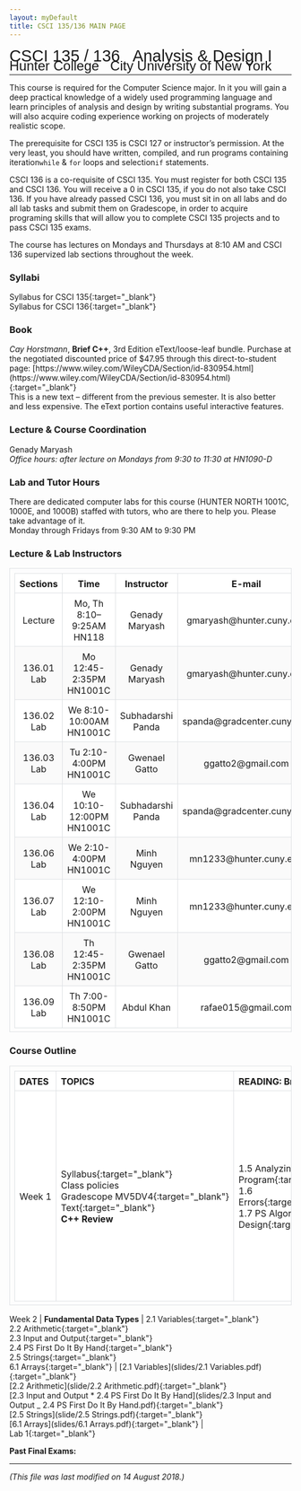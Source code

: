 ```yaml
---
layout: myDefault 
title: CSCI 135/136 MAIN PAGE 
---
```


<style>  
table {
    border-collapse: collapse;
}
table, td, th {
    text-align: left;
    padding: 8px;
    padding-bottom: 6px;
    border: 1px solid #dee1e4;
}
tr:nth-child(even) {background-color: #fafafa;}
tr:nth-child(odd) {background-color: #ffffff;}
hr.style-six {
    border: 0;
    height: 0;
    border-top: 1px solid rgba(0, 0, 0, 0.1);
    border-bottom: 1px solid rgba(255, 255, 255, 0.3);
}
a:link {
    text-decoration: none;
}
a:visited {
    text-decoration: none;
    color: blue;
}
a:hover {
    text-decoration: none;
}
a:active {
    text-decoration: none;
}
</style>
  
[<span style="font-family:Arial; font-size:28.9px">CSCI 135 / 136 &nbsp; Analysis & Design I</span><br/>
<span style="line-height:0.1; font-family:Arial; font-size:24px">Hunter College &nbsp; City University of New York</span>](2018_fall.html)   
  
---  	
  
This course is required for the Computer Science major.  In it you will gain a deep practical knowledge of a widely used programming language and learn principles of analysis and design by writing substantial programs. You will also acquire coding experience working on projects of moderately realistic scope.  

The prerequisite for CSCI 135 is CSCI 127 or instructor’s permission. At the very least, you should have written, compiled, and run programs containing iteration`while` & `for` loops and selection`if` statements.  

CSCI 136 is a co-requisite of CSCI 135.  You must register for both CSCI 135 and CSCI 136.  You will receive a 0 in CSCI 135, if you do not also take CSCI 136.  If you have already passed CSCI 136, you must sit in on all labs and do all lab tasks and submit them on Gradescope, in order to acquire programing skills that will allow you to complete CSCI 135 projects and to pass CSCI 135 exams.  

The course has lectures on Mondays and Thursdays at 8:10 AM and CSCI 136 supervized lab sections throughout the week. 
  
### Syllabi
[Syllabus for CSCI 135](syllabus_135.html){:target="_blank"} <br/>
[Syllabus for CSCI 136](syllabus_136.html){:target="_blank"} 

### Book 
*Cay Horstmann*, **Brief C++**, 3rd Edition eText/loose-leaf bundle. Purchase at the negotiated discounted price of $47.95 through this direct-to-student page:  [https://www.wiley.com/WileyCDA/Section/id-830954.html](https://www.wiley.com/WileyCDA/Section/id-830954.html){:target="_blank"}  
This is a new text – different from the previous semester.  It is also better and less expensive.  The eText portion contains useful interactive features.  

### Lecture & Course Coordination  
Genady Maryash  
*Office hours: after lecture on Mondays from 9:30 to 11:30 at HN1090-D*

### Lab and Tutor Hours  
There are dedicated computer labs for this course (HUNTER NORTH 1001C, 1000E, and 1000B) staffed with tutors, who are there to help you.  Please take advantage of it.  
Monday through Fridays from 9:30 AM to 9:30 PM  

### Lecture & Lab Instructors  

 Sections | Time | Instructor | E-mail 
 :---: | :---: | :---: | :---: 
 Lecture | Mo, Th 8:10–9:25AM HN118 | Genady Maryash | gmaryash@hunter.cuny.edu 
 136.01 Lab | Mo 12:45-2:35PM HN1001C | Genady Maryash | gmaryash@hunter.cuny.edu 
 136.02 Lab | We 8:10-10:00AM HN1001C | Subhadarshi Panda | spanda@gradcenter.cuny.edu 
 136.03 Lab | Tu 2:10-4:00PM HN1001C | Gwenael Gatto | ggatto2@gmail.com 
 136.04 Lab | We 10:10-12:00PM HN1001C | Subhadarshi Panda | spanda@gradcenter.cuny.edu 
 136.06 Lab | We 2:10-4:00PM HN1001C | Minh Nguyen | mn1233@hunter.cuny.edu 
 136.07 Lab | We 12:10-2:00PM HN1001C | Minh Nguyen | mn1233@hunter.cuny.edu 
 136.08 Lab | Th 12:45-2:35PM HN1001C | Gwenael Gatto | ggatto2@gmail.com 
 136.09 Lab | Th 7:00-8:50PM HN1001C | Abdul Khan | rafae015@gmail.com 

### Course Outline

 DATES | TOPICS | READING: Brief C++| SLIDE DECKS | LABS 
 --- | --- | --- | --- | --- 
 Week&nbsp;1 | [Syllabus](syllabus_135.html){:target="_blank"}<br/>Class policies<br/>[Gradescope&nbsp;MV5DV4](https://www.gradescope.com/courses/20712){:target="_blank"}<br/>[Text](https://bookshelf.vitalsource.com/#/books/9781119400424/cfi/6/2!/4/2/2@0:0){:target="_blank"}<br/>**C++&nbsp;Review** | [1.5 Analyzing Your First Program](https://bookshelf.vitalsource.com/#/books/9781119400424/cfi/6/34!/4/4/2/2@0.00:0){:target="_blank"}<br/>[1.6 Errors](https://bookshelf.vitalsource.com/#/books/9781119400424/cfi/6/38!/4/2/2/2@0.00:0){:target="_blank"}<br/>[1.7 PS Algorithm Design](https://bookshelf.vitalsource.com/#/books/9781119400424/cfi/6/42!/4/2/2/2@0.00:0){:target="_blank"} | [1.5 Analyzing Your First Program](slides/1.5 Analyzing Your First Program.pdf){:target="_blank"}<br/>[1.6 Errors](slides/1.6 Errors.pdf){:target="_blank"}<br/>[1.7 PS Algorithm Design](slides/1.7 PS Algorithm Design.pdf){:target="_blank"} | [Lab&nbsp;1](labs/lab_01.html){:target="_blank"} 

 Week&nbsp;2 | **Fundamental Data Types** | [2.1 Variables](https://bookshelf.vitalsource.com/#/books/9781119400424/cfi/6/64!/4/4/2/2@0.00:0){:target="_blank"}<br/>[2.2 Arithmetic](https://bookshelf.vitalsource.com/#/books/9781119400424/cfi/6/78!/4/4/2/2@0.00:0){:target="_blank"}<br/>[2.3 Input and Output](https://bookshelf.vitalsource.com/#/books/9781119400424/cfi/6/90!/4/4/2/2@0.00:0){:target="_blank"}<br/>[2.4 PS First Do It By Hand](https://bookshelf.vitalsource.com/#/books/9781119400424/cfi/6/94!/4/2/2/2@0.00:0){:target="_blank"}<br/>[2.5 Strings](https://bookshelf.vitalsource.com/#/books/9781119400424/cfi/6/102!/4/4/2/2@0.00:0){:target="_blank"}<br/>[6.1 Arrays](https://bookshelf.vitalsource.com/#/books/9781119400424/cfi/6/286!/4/4/2/2@0.00:0){:target="_blank"} | [2.1 Variables](slides/2.1 Variables.pdf){:target="_blank"}<br/>[2.2 Arithmetic](slide/2.2 Arithmetic.pdf){:target="_blank"}<br/>[2.3 Input and Output * 2.4 PS First Do It By Hand](slides/2.3 Input and Output _ 2.4 PS First Do It By Hand.pdf){:target="_blank"}<br/>[2.5 Strings](slide/2.5 Strings.pdf){:target="_blank"}<br/>[6.1 Arrays](slides/6.1 Arrays.pdf){:target="_blank"} | [Lab&nbsp;1](labs/lab_01.html){:target="_blank"} 
  
   
   
**Past Final Exams:**  

---    
  
_(This file was last modified on 14 August 2018.)_ 
